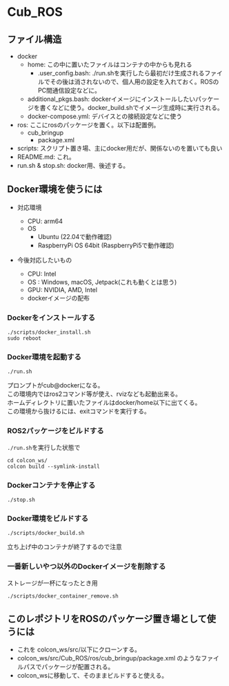 # Cub_ROS

## ファイル構造
- docker
  - home: この中に置いたファイルはコンテナの中からも見れる
    - .user_config.bash: ./run.shを実行したら最初だけ生成されるファイルでその後は消されないので、個人用の設定を入れておく。ROSのPC間通信設定などに。
  - additional_pkgs.bash: dockerイメージにインストールしたいパッケージを書くなどに使う。docker_build.shでイメージ生成時に実行される。
  - docker-compose.yml: デバイスとの接続設定などに使う
- ros: ここにrosのパッケージを置く。以下は配置例。
  - cub_bringup
    - package.xml
- scripts: スクリプト置き場、主にdocker用だが、関係ないのを置いても良い
- README.md: これ。
- run.sh & stop.sh: docker用、後述する。

## Docker環境を使うには
- 対応環境
  - CPU: arm64
  - OS
    - Ubuntu (22.04で動作確認)
    - RaspberryPi OS 64bit (RaspberryPi5で動作確認)

- 今後対応したいもの
  - CPU: Intel
  - OS : Windows, macOS, Jetpack(これも動くとは思う)
  - GPU: NVIDIA, AMD, Intel
  - dockerイメージの配布

### Dockerをインストールする
```
./scripts/docker_install.sh
sudo reboot
```

### Docker環境を起動する
```
./run.sh
```

プロンプトがcub@dockerになる。  
この環境内ではros2コマンド等が使え、rvizなども起動出来る。  
ホームディレクトリに置いたファイルはdocker/home以下に出てくる。  
この環境から抜けるには、exitコマンドを実行する。

### ROS2パッケージをビルドする
`./run.sh`を実行した状態で

```
cd colcon_ws/
colcon build --symlink-install
```

### Dockerコンテナを停止する
```
./stop.sh
```

### Docker環境をビルドする
```
./scripts/docker_build.sh
```

立ち上げ中のコンテナが終了するので注意

### 一番新しいやつ以外のDockerイメージを削除する
ストレージが一杯になったとき用
```
./scripts/docker_container_remove.sh
```

## このレポジトリをROSのパッケージ置き場として使うには
- これを colcon_ws/src/以下にクローンする。
- colcon_ws/src/Cub_ROS/ros/cub_bringup/package.xml のようなファイルパスでパッケージが配置される。
- colcon_wsに移動して、そのままビルドすると使える。
